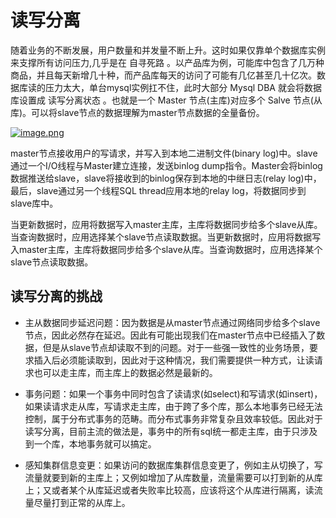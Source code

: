 # 读写分离

随着业务的不断发展，用户数量和并发量不断上升。这时如果仅靠单个数据库实例来支撑所有访问压力,几乎是在 自寻死路 。以产品库为例，可能库中包含了几万种商品，并且每天新增几十种，而产品库每天的访问了可能有几亿甚至几十亿次。数据库读的压力太大，单台mysql实例扛不住，此时大部分 Mysql DBA 就会将数据库设置成 读写分离状态 。也就是一个 Master 节点(主库)对应多个 Salve 节点(从库)。可以将slave节点的数据理解为master节点数据的全量备份。

[![image.png](https://i.postimg.cc/s2r3hTG2/image.png)](https://postimg.cc/ZWwkkFck)

master节点接收用户的写请求，并写入到本地二进制文件(binary log)中。slave通过一个I/O线程与Master建立连接，发送binlog dump指令。Master会将binlog数据推送给slave，slave将接收到的binlog保存到本地的中继日志(relay log)中，最后，slave通过另一个线程SQL thread应用本地的relay log，将数据同步到slave库中。

当更新数据时，应用将数据写入master主库，主库将数据同步给多个slave从库。当查询数据时，应用选择某个slave节点读取数据。当更新数据时，应用将数据写入master主库，主库将数据同步给多个slave从库。当查询数据时，应用选择某个slave节点读取数据。

## 读写分离的挑战

- 主从数据同步延迟问题：因为数据是从master节点通过网络同步给多个slave节点，因此必然存在延迟。因此有可能出现我们在master节点中已经插入了数据，但是从slave节点却读取不到的问题。对于一些强一致性的业务场景，要求插入后必须能读取到，因此对于这种情况，我们需要提供一种方式，让读请求也可以走主库，而主库上的数据必然是最新的。

- 事务问题：如果一个事务中同时包含了读请求(如select)和写请求(如insert)，如果读请求走从库，写请求走主库，由于跨了多个库，那么本地事务已经无法控制，属于分布式事务的范畴。而分布式事务非常复杂且效率较低。因此对于读写分离，目前主流的做法是，事务中的所有sql统一都走主库，由于只涉及到一个库，本地事务就可以搞定。

- 感知集群信息变更：如果访问的数据库集群信息变更了，例如主从切换了，写流量就要到新的主库上；又例如增加了从库数量，流量需要可以打到新的从库上；又或者某个从库延迟或者失败率比较高，应该将这个从库进行隔离，读流量尽量打到正常的从库上。